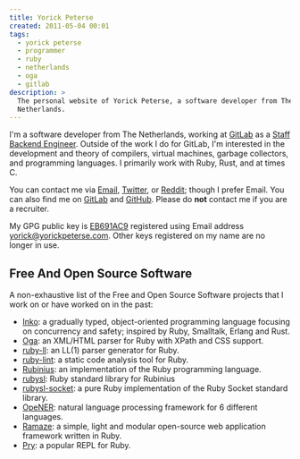 ```yaml
---
title: Yorick Peterse
created: 2011-05-04 00:01
tags:
  - yorick peterse
  - programmer
  - ruby
  - netherlands
  - oga
  - gitlab
description: >
  The personal website of Yorick Peterse, a software developer from The
  Netherlands.
---
```


I'm a software developer from The Netherlands, working at [GitLab][gitlab] as a
[Staff Backend Engineer][staff-backend-engineer]. Outside of the work I do for
GitLab, I'm interested in the development and theory of compilers, virtual
machines, garbage collectors, and programming languages. I primarily work with
Ruby, Rust, and at times C.

You can contact me via [Email](mailto:yorick@yorickpeterse.com),
[Twitter][twitter], or [Reddit][reddit]; though I prefer Email. You can also
find me on [GitLab][@gitlab] and [GitHub][@github]. Please do **not** contact me
if you are a recruiter.

My GPG public key is [EB691AC9][gpg-key] registered using Email address
yorick@yorickpeterse.com. Other keys registered on my name are no longer in use.

## Free And Open Source Software

A non-exhaustive list of the Free and Open Source Software projects that I work
on or have worked on in the past:

* [Inko][inko]: a gradually typed, object-oriented programming language focusing
  on concurrency and safety; inspired by Ruby, Smalltalk, Erlang and Rust.
* [Oga][oga]: an XML/HTML parser for Ruby with XPath and CSS support.
* [ruby-ll][ruby-ll]: an LL(1) parser generator for Ruby.
* [ruby-lint][ruby-lint]: a static code analysis tool for Ruby.
* [Rubinius][rubinius]: an implementation of the Ruby programming language.
* [rubysl][rubysl]: Ruby standard library for Rubinius
* [rubysl-socket][rubysl-socket]: a pure Ruby implementation of the Ruby Socket
  standard library.
* [OpeNER][opener]: natural language processing framework for 6 different languages.
* [Ramaze][ramaze]: a simple, light and modular open-source web application
  framework written in Ruby.
* [Pry][pry]: a popular REPL for Ruby.

[@github]: https://github.com/yorickpeterse/
[@gitlab]: https://gitlab.com/yorickpeterse
[gitlab]: https://about.gitlab.com/
[gpg-key]: /gpg_key.txt
[inko]: https://gitlab.com/inko-lang/inko
[oga]: https://gitlab.com/yorickpeterse/oga
[opener]: http://www.opener-project.eu/
[pry]: https://github.com/pry/pry
[ramaze]: http://ramaze.net/
[reddit]: http://www.reddit.com/user/yorickpeterse
[rubinius]: https://github.com/rubinius/rubinius
[ruby-lint]: https://gitlab.com/yorickpeterse/ruby-lint
[ruby-ll]: https://gitlab.com/yorickpeterse/ruby-ll
[rubysl-socket]: https://rubygems.org/gems/rubysl-socket/
[rubysl]: https://rubygems.org/gems/rubysl
[staff-backend-engineer]: https://about.gitlab.com/job-families/engineering/backend-engineer/#staff-backend-engineer
[twitter]: http://twitter.com/yorickpeterse
